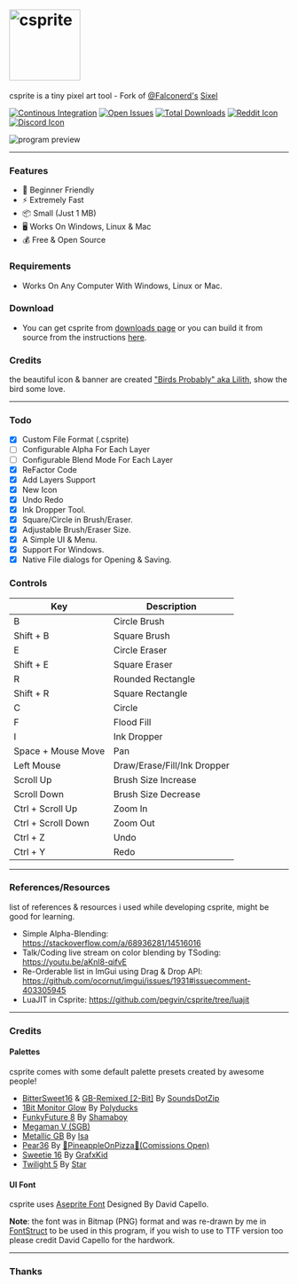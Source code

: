 # <img src="https://github.com/pegvin/csprite/assets/75035219/5dc363b6-792e-4c57-a4f3-5631188339bb" height="128" title="csprite">
csprite is a tiny pixel art tool - Fork of [@Falconerd's](https://github.com/falconerd) [Sixel](https://github.com/falconerd/sixel)

[![Continous Integration](https://img.shields.io/github/actions/workflow/status/pegvin/csprite/ci.yml?style=flat-square)](https://github.com/pegvin/csprite/actions/)
[![Open Issues](https://img.shields.io/github/issues/pegvin/csprite?style=flat-square&color=%235cb85c)](https://github.com/pegvin/csprite/issues)
[![Total Downloads](https://img.shields.io/github/downloads/pegvin/csprite/total?style=flat-square)](https://csprite.github.io/downloads/)
[![Reddit Icon](https://img.shields.io/badge/%20-r%2Fcsprite-%23ff6314?logo=reddit&labelColor=%23EFEFEF&style=flat-square)](https://www.reddit.com/r/csprite/)
[![Discord Icon](https://discordapp.com/api/guilds/1144692558434422825/embed.png)](https://discord.gg/aJZSJXt7zm)

![program preview](https://user-images.githubusercontent.com/75035219/224494365-09aa1ce8-c9cf-4157-9884-1a38573501d3.png)

---
### Features
- :beginner: Beginner Friendly
- :zap: Extremely Fast
- :package: Small (Just 1 MB)
- :desktop_computer: Works On Windows, Linux & Mac
- :moneybag: Free & Open Source

### Requirements
- Works On Any Computer With Windows, Linux or Mac.

### Download
- You can get csprite from [downloads page](https://csprite.github.io/downloads/) or you can build it from source from the instructions [here](https://csprite.github.io/wiki/latest-git/building-from-source.html).

### Credits
the beautiful icon & banner are created ["Birds Probably" aka Lilith](https://www.instagram.com/birds_probably/), show the bird some love.

---
### Todo
- [x] Custom File Format (.csprite)
- [ ] Configurable Alpha For Each Layer
- [ ] Configurable Blend Mode For Each Layer
- [x] ReFactor Code
- [x] Add Layers Support
- [x] New Icon
- [x] Undo Redo
- [x] Ink Dropper Tool.
- [x] Square/Circle in Brush/Eraser.
- [x] Adjustable Brush/Eraser Size.
- [x] A Simple UI & Menu.
- [x] Support For Windows.
- [x] Native File dialogs for Opening & Saving.

### Controls
| Key                          | Description                                  |
|------------------------------|----------------------------------------------|
| B                            | Circle Brush                                 |
| Shift + B                    | Square Brush                                 |
| E                            | Circle Eraser                                |
| Shift + E                    | Square Eraser                                |
| R                            | Rounded Rectangle                            |
| Shift + R                    | Square Rectangle                             |
| C                            | Circle                                       |
| F                            | Flood Fill                                   |
| I                            | Ink Dropper                                  |
| Space + Mouse Move           | Pan                                          |
| Left Mouse                   | Draw/Erase/Fill/Ink Dropper                  |
| Scroll Up                    | Brush Size Increase                          |
| Scroll Down                  | Brush Size Decrease                          |
| Ctrl + Scroll Up             | Zoom In                                      |
| Ctrl + Scroll Down           | Zoom Out                                     |
| Ctrl + Z                     | Undo                                         |
| Ctrl + Y                     | Redo                                         |

---
### References/Resources
list of references & resources i used while developing csprite, might be good for learning.

- Simple Alpha-Blending: https://stackoverflow.com/a/68936281/14516016
- Talk/Coding live stream on color blending by TSoding: https://youtu.be/aKnl8-qifvE
- Re-Orderable list in ImGui using Drag & Drop API: https://github.com/ocornut/imgui/issues/1931#issuecomment-403305945
- LuaJIT in Csprite: https://github.com/pegvin/csprite/tree/luajit

---
### Credits

#### Palettes
csprite comes with some default palette presets created by awesome people!
- [BitterSweet16](https://lospec.com/palette-list/bittersweet16) & [GB-Remixed [2-Bit]](https://lospec.com/palette-list/gb-remixed-2-bit) By [SoundsDotZip](https://lospec.com/soundsdotzip)
- [1Bit Monitor Glow](https://lospec.com/palette-list/1bit-monitor-glow) By [Polyducks](https://lospec.com/polyducks)
- [FunkyFuture 8](https://lospec.com/palette-list/funkyfuture-8) By [Shamaboy](https://lospec.com/shamaboy11)
- [Megaman V (SGB)](https://lospec.com/palette-list/megaman-v-sgb)
- [Metallic GB](https://lospec.com/palette-list/metallic-gb) By [Isa](https://lospec.com/isas-studio)
- [Pear36](https://lospec.com/palette-list/pear36) By [🍍PineappleOnPizza🍍(Comissions Open)](https://lospec.com/pinetreepizza)
- [Sweetie 16](https://lospec.com/palette-list/sweetie-16) By [GrafxKid](http://grafxkid.tumblr.com/palettes)
- [Twilight 5](https://lospec.com/palette-list/twilight-5) By [Star](https://lospec.com/starlane)

#### UI Font
csprite uses [Aseprite Font](https://github.com/aseprite/aseprite/blob/main/data/fonts/aseprite_font.png) Designed By David Capello.

**Note**: the font was in Bitmap (PNG) format and was re-drawn by me in [FontStruct](https://fontstruct.com/fontstructions/show/2260539/aseprite-9) to be used in this program, if you wish to use to TTF version too please credit David Capello for the hardwork.

---
### Thanks

